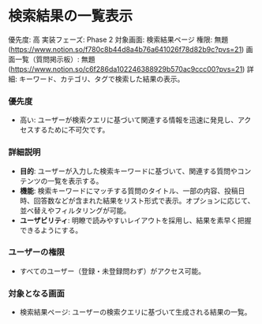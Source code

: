# 検索結果の一覧表示

優先度: 高
実装フェーズ: Phase 2
対象画面: 検索結果ページ
権限: 無題 (https://www.notion.so/f780c8b44d8a4b76a641026f78d82b9c?pvs=21)
画面一覧（質問掲示板）: 無題 (https://www.notion.so/c6f286da102246388929b570ac9ccc00?pvs=21)
詳細: キーワード、カテゴリ、タグで検索した結果の表示。

### 優先度

- 高い: ユーザーが検索クエリに基づいて関連する情報を迅速に発見し、アクセスするために不可欠です。

### 詳細説明

- **目的**: ユーザーが入力した検索キーワードに基づいて、関連する質問やコンテンツの一覧を表示する。
- **機能**: 検索キーワードにマッチする質問のタイトル、一部の内容、投稿日時、回答数などが含まれた結果をリスト形式で表示。オプションに応じて、並べ替えやフィルタリングが可能。
- **ユーザビリティ**: 明瞭で読みやすいレイアウトを採用し、結果を素早く把握できるようにする。

### ユーザーの権限

- すべてのユーザー（登録・未登録問わず）がアクセス可能。

### 対象となる画面

- 検索結果ページ: ユーザーの検索クエリに基づいて生成される結果の一覧。

